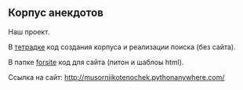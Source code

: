 ## Корпус анекдотов

Наш проект.

В <a href="https://github.com/Timofeidedov/finalprojectautobreya/blob/main/MakingCorpus.ipynb">тетрадке</a> код создания корпуса и реализации поиска (без сайта). 

В папке <a href="https://github.com/Timofeidedov/finalprojectautobreya/tree/main/forsite">forsite</a> код для сайта (питон и шаблоы html).

Ссылка на сайт: http://musorniikotenochek.pythonanywhere.com/
